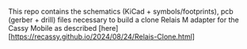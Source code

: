 This repo contains the schematics (KiCad + symbols/footprints), pcb (gerber + drill) files necessary to build a clone Relais M adapter for the Cassy Mobile as described [here][https://recassy.github.io/2024/08/24/Relais-Clone.html]
